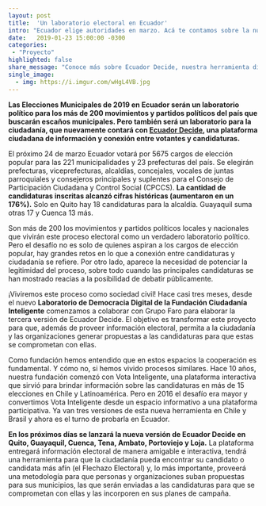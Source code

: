 ```yaml
---
layout: post
title:  'Un laboratorio electoral en Ecuador'
intro: "Ecuador elige autoridades en marzo. Acá te contamos sobre la nueva versión de nuestra herramienta Ecuador Decide"
date:   2019-01-23 15:00:00 -0300
categories:
 - "Proyecto"
highlighted: false
share_message: "Conoce más sobre Ecuador Decide, nuestra herramienta digital para las elecciones municipales de este año. Revisa @ciudadaniai"
single_image:
  - img: https://i.imgur.com/wHgL4VB.jpg
---
```

**Las Elecciones Municipales de 2019 en Ecuador serán un laboratorio político para los más de 200 movimientos y partidos políticos del país que buscarán escaños municipales. Pero también será un laboratorio para la ciudadanía, que nuevamente contará con [Ecuador Decide](https://ecuador-decide.org/), una plataforma ciudadana de información y conexión entre votantes y candidaturas.**

El próximo 24 de marzo Ecuador votará por 5675 cargos de elección popular para las 221 municipalidades y 23 prefecturas del país. Se elegirán prefecturas, viceprefecturas, alcaldías, concejales, vocales de juntas parroquiales y consejeros principales y suplentes para el Consejo de Participación Ciudadana y Control Social (CPCCS).  **La cantidad de candidaturas inscritas alcanzó cifras históricas (aumentaron en un 176%).** Solo en Quito hay 18 candidaturas para la alcaldía. Guayaquil suma otras 17 y Cuenca 13 más. 

Son más de 200 los movimientos y partidos políticos locales y nacionales que vivirán este proceso electoral como un verdadero laboratorio político. Pero el desafío no es solo de quienes aspiran a los cargos de elección popular, hay grandes retos en lo que a conexión entre candidaturas y ciudadanía se refiere. Por otro lado, aparece la necesidad de potenciar la legitimidad del proceso, sobre todo cuando las principales candidaturas se han mostrado reacias a la posibilidad de debatir públicamente.

¡Viviremos este proceso como sociedad civil! Hace casi tres meses, desde el nuevo **Laboratorio de Democracia Digital de la Fundación Ciudadanía Inteligente** comenzamos a colaborar con Grupo Faro para elaborar la tercera versión de Ecuador Decide. El objetivo es transformar este proyecto para que, además de proveer información electoral, permita a la ciudadanía y las organizaciones generar propuestas a las candidaturas para que estas se comprometan con ellas.

Como fundación hemos entendido que en estos espacios la cooperación es fundamental. Y cómo no, si hemos vivido procesos similares. Hace 10 años, nuestra fundación comenzó con Vota Inteligente, una plataforma interactiva que sirvió para brindar información sobre las candidaturas en más de 15 elecciones en Chile y Latinoamérica. Pero en 2016 el desafío era mayor y convertimos Vota Inteligente desde un espacio informativo a una plataforma participativa. Ya van tres versiones de esta nueva herramienta en Chile y Brasil y ahora es el turno de probarla en Ecuador.

**En los próximos días se lanzará la nueva versión de Ecuador Decide en Quito, Guayaquil, Cuenca, Tena, Ambato, Portoviejo y Loja.** La plataforma entregará información electoral de manera amigable e interactiva, tendrá una herramienta para que la ciudadanía pueda encontrar su candidato o candidata más afín (el Flechazo Electoral) y, lo más importante, proveerá una metodología para que personas y organizaciones suban propuestas para sus municipios, las que serán enviadas a las candidaturas para que se comprometan con ellas y las incorporen en sus planes de campaña.
